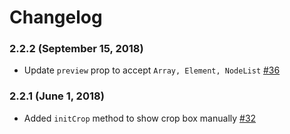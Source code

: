 # Changelog

### 2.2.2 (September 15, 2018)
 - Update `preview` prop to accept `Array, Element, NodeList` [#36](https://github.com/Agontuk/vue-cropperjs/pull/36)

### 2.2.1 (June 1, 2018)
 - Added `initCrop` method to show crop box manually [#32](https://github.com/Agontuk/vue-cropperjs/pull/32)

